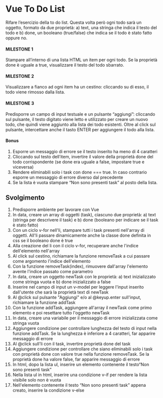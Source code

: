 # Vue To Do List

Rifare l’esercizio della to do list. Questa volta però ogni todo sarà un oggetto, formato da due proprietà: a) text, una stringa che indica il testo del todo e b) done, un booleano (true/false) che indica se il todo è stato fatto oppure no.

#### MILESTONE 1

Stampare all’interno di una lista HTML un item per ogni todo.
Se la proprietà done è uguale a true, visualizzare il testo del todo sbarrato.

#### MILESTONE 2

Visualizzare a fianco ad ogni item ha un cestino: cliccando su di esso, il todo viene rimosso dalla lista.

#### MILESTONE 3

Predisporre un campo di input testuale e un pulsante “aggiungi”: cliccando sul pulsante, il testo digitato viene letto e utilizzato per creare un nuovo todo, che quindi viene aggiunto alla lista dei todo esistenti. Oltre al click sul pulsante, intercettare anche il tasto ENTER per aggiungere il todo alla lista.

#### Bonus

1. Esporre un messaggio di errore se il testo inserito ha meno di 4 caratteri
2. Cliccando sul testo dell’item, invertire il valore della proprietà done del todo corrispondente (se done era uguale a false, impostare true e viceversa)
3. Rendere eliminabili solo i task con done === true. In caso contrario esporre un messaggio di errore diverso dal precedente
4. Se la lista è vuota stampare “Non sono presenti task” al posto della lista.

## Svolgimento

1. Predisporre ambiente per lavorare con Vue
2. In data, creare un array di oggetti (task), ciascuno due proprietà: a) text (stringa per descrivere il task) e b) done (booleano per indicare se il task è stato fatto)
3. Con un ciclo v-for nell'li, stampare tutti i task presenti nell'array di oggetti. All'li passare dinamicamente anche la classe done definita in css se il booleano done è true
4. Alla creazione del li con il ciclo v-for, recuperare anche l'indice dell'elemento nell'array
5. Al click sul cestino, richiamare la funzione removeTask a cui passare come argomento l'indice dell'elemento
6. Con la funzione removeTask(index), rimuovere dall'array l'elemento avente l'indice passato come parametro
7. In data, creare un oggetto newTask con le proprietà: a) text inizializzato come stringa vuota e b) done inizializzato a false
8. Inserire nel campo di input un v-model per leggere l'input inserito dall'utente che sarà la proprietà text di newTask
9. Al @click sul pulsante "Aggiungi" e/o al @keyup.enter sull'input, richiamare la funzione addTask
10. Con la funzione addTask, aggiungere all'array il newTask come primo elemento e poi resettare tutto l'oggetto newTask
11. In data, creare una variabile per il messaggio di errore inizializzata come stringa vuota
12. Aggiungere condizione per controllare lunghezza del testo di input nella funzione addTask. Se la lunghezza è inferiore a 4 caratteri, far apparire messaggio di errore
13. Al @click sull'li con il task, invertire proprietà done del task
14. Aggiungere condizione per controllare che siano eliminabili solo i task con proprietà done con valore true nella funzione removeTask. Se la proprietà done ha valore false, far apparire messaggio di errore
15. In html, dopo la lista ul, inserire un elemento contenente il testo“Non sono presenti task”
16. Nella lista ul in html, inserire una condizione v-if per rendere la lista visibile solo non è vuota
17. Nell'elemento contenente il testo “Non sono presenti task” appena creato, inserire la condizione v-else
